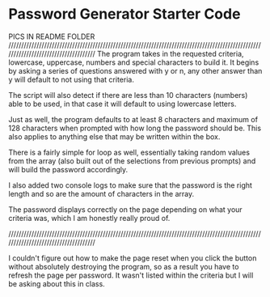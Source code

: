 # Password Generator Starter Code
PICS IN README FOLDER
/////////////////////////////////////////////////////////////////////////////////////////////////////////////////////////////////////
The program takes in the requested criteria, lowercase, uppercase, numbers and special characters to build it.
It begins by asking a series of questions answered with y or n, any other answer than y will default to not using that criteria.

The script will also detect if there are less than 10 characters (numbers) able to be used, in that case it will default to using
lowercase letters. 

Just as well, the program defaults to at least 8 characters and maximum of 128 characters when prompted with how long the password
should be. This also applies to anything else that may be written within the box.

There is a fairly simple for loop as well, essentially taking random values from the array (also built out of the selections from
previous prompts) and will build the password accordingly. 

I also added two console logs to make sure that the password is the right length and so are the amount of characters in the array.

The password displays correctly on the page depending on what your criteria was, which I am honestly really proud of.

/////////////////////////////////////////////////////////////////////////////////////////////////////////////////////////////////////

I couldn't figure out how to make the page reset when you click the button without absolutely destroying the program, so as a result
you have to refresh the page per password. It wasn't listed within the criteria but I will be asking about this in class.